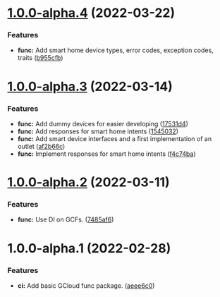 # [1.0.0-alpha.4](https://github.com/MarclabSoftware/FISH/compare/v1.0.0-alpha.3...v1.0.0-alpha.4) (2022-03-22)


### Features

* **func:** Add smart home device types, error codes, exception codes, traits ([b955cfb](https://github.com/MarclabSoftware/FISH/commit/b955cfb2dc966f6e64ccf5ca455fba2ae845ed58))

# [1.0.0-alpha.3](https://github.com/MarclabSoftware/FISH/compare/v1.0.0-alpha.2...v1.0.0-alpha.3) (2022-03-14)


### Features

* **func:** Add dummy devices for easier developing ([17531d4](https://github.com/MarclabSoftware/FISH/commit/17531d4055fb98f4e68e69cab7846660f5b5291c))
* **func:** Add responses for smart home intents ([1545032](https://github.com/MarclabSoftware/FISH/commit/1545032b62c26639b508b17cbcd3a48385e6367d))
* **func:** Add smart device interfaces and a first implementation of an outlet ([af2b66c](https://github.com/MarclabSoftware/FISH/commit/af2b66ca1532d49bda79be5aea0b31dccdf9801e))
* **func:** Implement responses for smart home intents ([f4c74ba](https://github.com/MarclabSoftware/FISH/commit/f4c74bae0f1d45b1e002e89f6f9e7e3ba100afb0))

# [1.0.0-alpha.2](https://github.com/MarclabSoftware/FISH/compare/v1.0.0-alpha.1...v1.0.0-alpha.2) (2022-03-11)


### Features

* **func:** Use DI on GCFs. ([7485af6](https://github.com/MarclabSoftware/FISH/commit/7485af6cc2cd34c5727af9e767fe1989466f2fcb))

# 1.0.0-alpha.1 (2022-02-28)


### Features

* **ci:** Add basic GCloud func package. ([aeee6c0](https://github.com/MarclabSoftware/FISH/commit/aeee6c06a14afb079e6bf5d1ac9b34f6a1fa414f))
